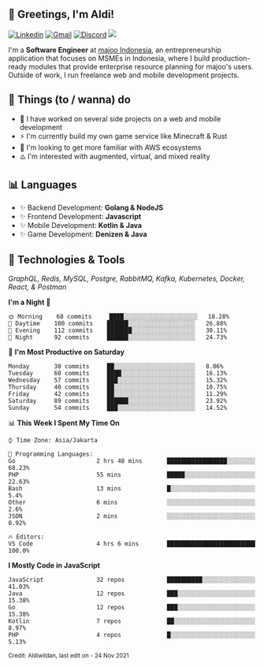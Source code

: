 <!-- Greetings -->
## 👋 Greetings, I'm Aldi!

<!-- Social Media -->
[![Linkedin](https://img.shields.io/badge/-aldiwildan-blue?style=flat&logo=Linkedin&logoColor=white)](https://www.linkedin.com/in/aldiwildan/)
[![Gmail](https://img.shields.io/badge/-aldiwild77@gmail.com-c14438?style=flat&logo=Gmail&logoColor=white)](mailto:aldiwild77@gmail.com)
[![Discord](https://img.shields.io/badge/-Chroma-5663F7?style=flat&logo=Discord&logoColor=white)](https://discord.gg/BUxraQ8)
![](https://komarev.com/ghpvc/?username=aldiwildan77&label=Visitor&color=2bbc8a)

<!-- Introduction -->
I'm a **Software Engineer** at [majoo Indonesia](https://majoo.id), an entrepreneurship application that focuses on MSMEs in Indonesia, where I build production-ready modules that provide enterprise resource planning for majoo's users. Outside of work, I run freelance web and mobile development projects.

## 📃 Things (to / wanna) do
- 🐝 I have worked on several side projects on a web and mobile development
- ⚡ I'm currently build my own game service like Minecraft & Rust
- 🌱 I'm looking to get more familiar with AWS ecosystems
- ♨️ I'm interested with augmented, virtual, and mixed reality

## 📊 Languages
- ✨ Backend Development: **Golang & NodeJS**
- ✨ Frontend Development: **Javascript**
- ✨ Mobile Development: **Kotlin & Java**
- ✨ Game Development: **Denizen & Java**

## 🔧 Technologies & Tools
*GraphQL, Redis, MySQL, Postgre, RabbitMQ, Kafka, Kubernetes, Docker, React, & Postman*

<!--START_SECTION:waka-->
**I'm a Night 🦉** 

```text
🌞 Morning    68 commits     ████░░░░░░░░░░░░░░░░░░░░░   18.28% 
🌆 Daytime    100 commits    ██████░░░░░░░░░░░░░░░░░░░   26.88% 
🌃 Evening    112 commits    ███████░░░░░░░░░░░░░░░░░░   30.11% 
🌙 Night      92 commits     ██████░░░░░░░░░░░░░░░░░░░   24.73%

```
📅 **I'm Most Productive on Saturday** 

```text
Monday       30 commits     ██░░░░░░░░░░░░░░░░░░░░░░░   8.06% 
Tuesday      60 commits     ████░░░░░░░░░░░░░░░░░░░░░   16.13% 
Wednesday    57 commits     ███░░░░░░░░░░░░░░░░░░░░░░   15.32% 
Thursday     40 commits     ██░░░░░░░░░░░░░░░░░░░░░░░   10.75% 
Friday       42 commits     ██░░░░░░░░░░░░░░░░░░░░░░░   11.29% 
Saturday     89 commits     ██████░░░░░░░░░░░░░░░░░░░   23.92% 
Sunday       54 commits     ███░░░░░░░░░░░░░░░░░░░░░░   14.52%

```


📊 **This Week I Spent My Time On** 

```text
⌚︎ Time Zone: Asia/Jakarta

💬 Programming Languages: 
Go                       2 hrs 48 mins       █████████████████░░░░░░░░   68.23% 
PHP                      55 mins             █████░░░░░░░░░░░░░░░░░░░░   22.63% 
Bash                     13 mins             █░░░░░░░░░░░░░░░░░░░░░░░░   5.4% 
Other                    6 mins              ░░░░░░░░░░░░░░░░░░░░░░░░░   2.6% 
JSON                     2 mins              ░░░░░░░░░░░░░░░░░░░░░░░░░   0.92%

🔥 Editors: 
VS Code                  4 hrs 6 mins        █████████████████████████   100.0%

```

**I Mostly Code in JavaScript** 

```text
JavaScript               32 repos            ██████████░░░░░░░░░░░░░░░   41.03% 
Java                     12 repos            ███░░░░░░░░░░░░░░░░░░░░░░   15.38% 
Go                       12 repos            ███░░░░░░░░░░░░░░░░░░░░░░   15.38% 
Kotlin                   7 repos             ██░░░░░░░░░░░░░░░░░░░░░░░   8.97% 
PHP                      4 repos             █░░░░░░░░░░░░░░░░░░░░░░░░   5.13%

```



<!--END_SECTION:waka-->

<sub>Credit: Aldiwildan, last edit on - 24 Nov 2021</sub>
